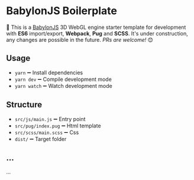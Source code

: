 # BabylonJS Boilerplate

:construction: This is a [BabylonJS](https://www.babylonjs.com) 3D WebGL engine starter template for development with **ES6** import/export, **Webpack**, **Pug** and **SCSS**. It's under construction, any changes are possible in the future. *PRs are welcome!* :blush:

## Usage

* `yarn` :heavy_minus_sign: Install dependencies
* `yarn dev` :heavy_minus_sign: Compile development mode
* `yarn watch` :heavy_minus_sign: Watch development mode

## Structure

* `src/js/main.js` :heavy_minus_sign: Entry point
* `src/pug/index.pug` :heavy_minus_sign: Html template
* `src/scss/main.scss` :heavy_minus_sign: Css
* `dist/` :heavy_minus_sign: Target folder

## ...

...
